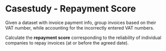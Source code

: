# Casestudy - Repayment Score

Given a dataset with invoice payment info, group invoices based on their VAT number, while accounting for the incorrectly entered VAT numbers. 

Calculate the __repayment score__ corresponding to the reliability of individual companies to repay invoices (at or before the agreed date).
